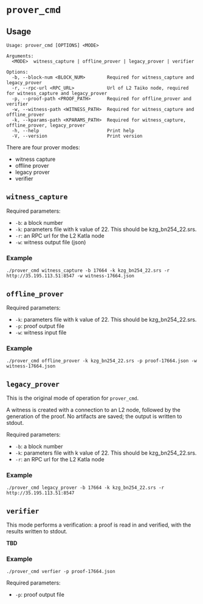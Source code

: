 
# `prover_cmd`

## Usage

```
Usage: prover_cmd [OPTIONS] <MODE>

Arguments:
  <MODE>  witness_capture | offline_prover | legacy_prover | verifier

Options:
  -b, --block-num <BLOCK_NUM>        Required for witness_capture and legacy_prover
  -r, --rpc-url <RPC_URL>            Url of L2 Taiko node, required for witness_capture and legacy_prover
  -p, --proof-path <PROOF_PATH>      Required for offline_prover and verifier
  -w, --witness-path <WITNESS_PATH>  Required for witness_capture and offline_prover
  -k, --kparams-path <KPARAMS_PATH>  Required for witness_capture, offline_prover, legacy_prover
  -h, --help                         Print help
  -V, --version                      Print version
  ```

There are four prover modes:
- witness capture
- offline prover
- legacy prover
- verifier

## `witness_capture`

Required parameters:
- `-b`: a block number
- `-k`: parameters file with k value of 22. This should be kzg_bn254_22.srs.
- `-r`: an RPC url for the L2 Katla node
- `-w`: witness output file (json)


### Example

```
./prover_cmd witness_capture -b 17664 -k kzg_bn254_22.srs -r http://35.195.113.51:8547 -w witness-17664.json
```


## `offline_prover`

Required parameters:
- `-k`: parameters file with k value of 22. This should be kzg_bn254_22.srs.
- `-p`: proof output file
- `-w`: witness input file

### Example

```
./prover_cmd offline_prover -k kzg_bn254_22.srs -p proof-17664.json -w witness-17664.json
```


## `legacy_prover`

This is the original mode of operation for `prover_cmd`.  

A witness is created with a connection to an L2 node, followed by the generation of the proof.  No artifacts are saved; the output is written to stdout.

Required parameters:
- `-b`: a block number
- `-k`: parameters file with k value of 22.  This should be kzg_bn254_22.srs.
- `-r`: an RPC url for the L2 Katla node

### Example

```
./prover_cmd legacy_prover -b 17664 -k kzg_bn254_22.srs -r http://35.195.113.51:8547
```

## `verifier`

This mode performs a verification: a proof is read in and verified, with the results written to stdout.

**TBD**


### Example

```
./prover_cmd verfier -p proof-17664.json
```

Required parameters:
- `-p`: proof output file

